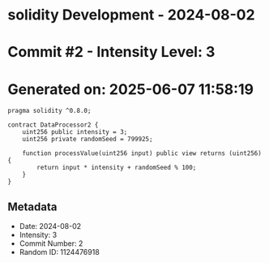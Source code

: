 ﻿# solidity Development - 2024-08-02
# Commit #2 - Intensity Level: 3
# Generated on: 2025-06-07 11:58:19
```solidity
pragma solidity ^0.8.0;

contract DataProcessor2 {
    uint256 public intensity = 3;
    uint256 private randomSeed = 799925;

    function processValue(uint256 input) public view returns (uint256) {
        return input * intensity + randomSeed % 100;
    }
}
```
## Metadata
- Date: 2024-08-02
- Intensity: 3
- Commit Number: 2
- Random ID: 1124476918
